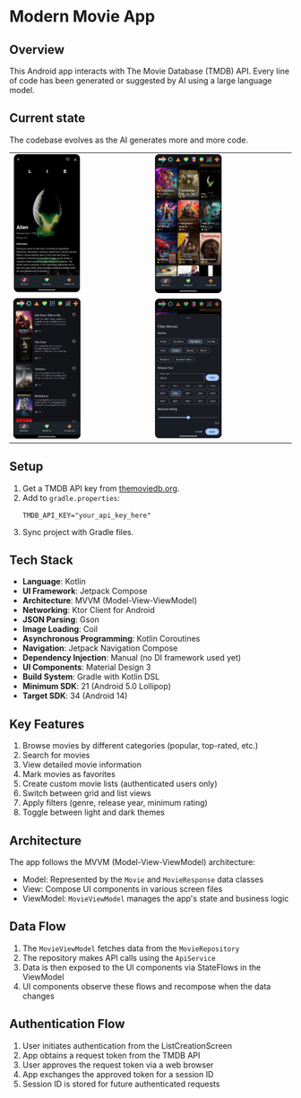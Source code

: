 # Modern Movie App

## Overview

This Android app interacts with The Movie Database (TMDB) API. Every line of code has been generated
or suggested by AI using a large language model.

## Current state

The codebase evolves as the AI generates more and more code.

<table>
  <tr>
    <td><img src="docs/assets/p1.png" alt="Detail Screen" style="width: 50%;"></td>
    <td><img src="docs/assets/p2.png" alt="Grid View List Screen" style="width: 50%;"></td>
  </tr>
  <tr>
    <td><img src="docs/assets/p3.png" alt="Simple View List Screen" style="width: 50%;"></td>
    <td><img src="docs/assets/p4.png" alt="Filter Bottom Sheet" style="width: 50%;"></td>
  </tr>
</table>

## Setup

1. Get a TMDB API key from [themoviedb.org](https://www.themoviedb.org/).
2. Add to `gradle.properties`:
   ```
   TMDB_API_KEY="your_api_key_here"
   ```
3. Sync project with Gradle files.

## Tech Stack

- **Language**: Kotlin
- **UI Framework**: Jetpack Compose
- **Architecture**: MVVM (Model-View-ViewModel)
- **Networking**: Ktor Client for Android
- **JSON Parsing**: Gson
- **Image Loading**: Coil
- **Asynchronous Programming**: Kotlin Coroutines
- **Navigation**: Jetpack Navigation Compose
- **Dependency Injection**: Manual (no DI framework used yet)
- **UI Components**: Material Design 3
- **Build System**: Gradle with Kotlin DSL
- **Minimum SDK**: 21 (Android 5.0 Lollipop)
- **Target SDK**: 34 (Android 14)

## Key Features

1. Browse movies by different categories (popular, top-rated, etc.)
2. Search for movies
3. View detailed movie information
4. Mark movies as favorites
5. Create custom movie lists (authenticated users only)
6. Switch between grid and list views
7. Apply filters (genre, release year, minimum rating)
8. Toggle between light and dark themes

## Architecture

The app follows the MVVM (Model-View-ViewModel) architecture:

- Model: Represented by the `Movie` and `MovieResponse` data classes
- View: Compose UI components in various screen files
- ViewModel: `MovieViewModel` manages the app's state and business logic

## Data Flow

1. The `MovieViewModel` fetches data from the `MovieRepository`
2. The repository makes API calls using the `ApiService`
3. Data is then exposed to the UI components via StateFlows in the ViewModel
4. UI components observe these flows and recompose when the data changes

## Authentication Flow

1. User initiates authentication from the ListCreationScreen
2. App obtains a request token from the TMDB API
3. User approves the request token via a web browser
4. App exchanges the approved token for a session ID
5. Session ID is stored for future authenticated requests

